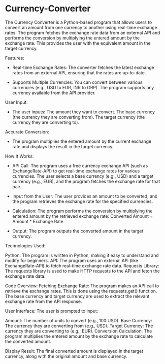 # Currency-Converter
The Currency Converter is a Python-based program that allows users to convert an amount from one currency to another using real-time exchange rates. The program fetches the exchange rate data from an external API and performs the conversion by multiplying the entered amount by the exchange rate. This provides the user with the equivalent amount in the target currency.

Features:
- Real-time Exchange Rates:
The converter fetches the latest exchange rates from an external API, ensuring that the rates are up-to-date.

- Supports Multiple Currencies:
You can convert between various currencies (e.g., USD to EUR, INR to GBP). The program supports any currency available from the API provider.

User Input:
- The user inputs:
   The amount they want to convert.
   The base currency (the currency they are converting from).
   The target currency (the currency they are converting to).

Accurate Conversion:
- The program multiplies the entered amount by the current exchange rate and displays the result in the target currency.

How It Works:
- API Call:
  The program uses a free currency exchange API (such as ExchangeRate-API) to get real-time exchange rates for various currencies.
  The user selects a base currency (e.g., USD) and a target currency (e.g., EUR), and the program fetches the exchange rate for that pair.

- Input from the User:
The user provides an amount to be converted, and the program retrieves the exchange rate for the specified currencies.

- Calculation:
The program performs the conversion by multiplying the entered amount by the retrieved exchange rate:
Converted Amount = Amount * Exchange Rate

- Output:
The program outputs the converted amount in the target currency.

Technologies Used:

Python: The program is written in Python, making it easy to understand and modify for beginners.
API: The program uses an external API (like ExchangeRate-API) to fetch real-time exchange rate data.
Requests Library: The requests library is used to make HTTP requests to the API and fetch the exchange rate data.

Code Overview:
Fetching Exchange Rate: The program makes an API call to retrieve the exchange rates. This is done using the requests.get() function. The base currency and target currency are used to extract the relevant exchange rate from the API response.

User Interface: The user is prompted to input:

Amount: The number of units to convert (e.g., 100 USD).
Base Currency: The currency they are converting from (e.g., USD).
Target Currency: The currency they are converting to (e.g., EUR).
Conversion Calculation: The program multiplies the entered amount by the exchange rate to calculate the converted amount.

Display Result: The final converted amount is displayed in the target currency, along with the original amount and base currency.


